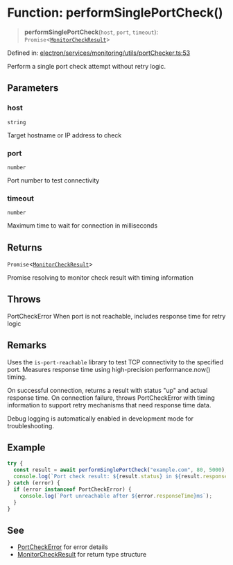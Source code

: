 # Function: performSinglePortCheck()

> **performSinglePortCheck**(`host`, `port`, `timeout`): `Promise`\<[`MonitorCheckResult`](../../../types/interfaces/MonitorCheckResult.md)\>

Defined in: [electron/services/monitoring/utils/portChecker.ts:53](https://github.com/Nick2bad4u/Uptime-Watcher/blob/2a45eeb1723f8f7089001af2c92aa07d82dfe7e4/electron/services/monitoring/utils/portChecker.ts#L53)

Perform a single port check attempt without retry logic.

## Parameters

### host

`string`

Target hostname or IP address to check

### port

`number`

Port number to test connectivity

### timeout

`number`

Maximum time to wait for connection in milliseconds

## Returns

`Promise`\<[`MonitorCheckResult`](../../../types/interfaces/MonitorCheckResult.md)\>

Promise resolving to monitor check result with timing information

## Throws

PortCheckError When port is not reachable, includes response time for retry logic

## Remarks

Uses the `is-port-reachable` library to test TCP connectivity to the specified port.
Measures response time using high-precision performance.now() timing.

On successful connection, returns a result with status "up" and actual response time.
On connection failure, throws PortCheckError with timing information to support
retry mechanisms that need response time data.

Debug logging is automatically enabled in development mode for troubleshooting.

## Example

```typescript
try {
  const result = await performSinglePortCheck("example.com", 80, 5000);
  console.log(`Port check result: ${result.status} in ${result.responseTime}ms`);
} catch (error) {
  if (error instanceof PortCheckError) {
    console.log(`Port unreachable after ${error.responseTime}ms`);
  }
}
```

## See

 - [PortCheckError](../../portErrorHandling/classes/PortCheckError.md) for error details
 - [MonitorCheckResult](../../../types/interfaces/MonitorCheckResult.md) for return type structure

